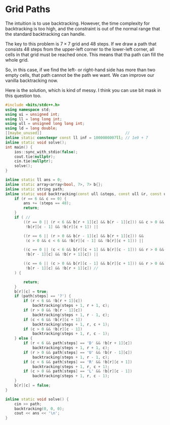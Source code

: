 # Grid Paths

The intuition is to use backtracking. However, the time complexity for backtracking is too high, and the constraint is out of the normal range that the standard backtracking can handle.

The key to this problem is $7 \times 7$ grid and $48$ steps. If we draw a path that consists 48 steps from the upper-left corner to the lower-left corner, all cells in that grid must be reached once. This means that tha path can fill the whole grid.

So, in this case, if we find the left- or right-hand side has more than two empty cells, that path cannot be the path we want. We can improve our vanilla backtracking now.

Here is the solution, which is kind of messy. I think you can use bit mask in this question too.

```c++
#include <bits/stdc++.h>
using namespace std;
using ui = unsigned int;
using ll = long long int;
using ull = unsigned long long int;
using ld = long double;
[[maybe_unused]]                                     //
inline static constexpr const ll inf = 1000000007ll; // 1e9 + 7
inline static void solve();
int main() {
    ios::sync_with_stdio(false);
    cout.tie(nullptr);
    cin.tie(nullptr);
    solve();
}

inline static ll ans = 0;
inline static array<array<bool, 7>, 7> b{};
inline static string path;
inline static void backtracking(const ull &steps, const ull &r, const ull &c) {
    if (r == 6 && c == 0) {
        ans += (steps == 48);
        return;
    }
    if ( //
        ((r == 0 || (r < 6 && b[r + 1][c] && b[r - 1][c])) && c > 0 && c < 6 &&
         !b[r][c - 1] && !b[r][c + 1]) ||

        ((r == 6 || (r > 0 && b[r - 1][c] && b[r + 1][c])) &&
         (c > 0 && c < 6 && !b[r][c - 1] && !b[r][c + 1])) ||

        ((c == 0 || (c < 6 && b[r][c + 1] && b[r][c - 1])) && r > 0 && r < 6 &&
         !b[r - 1][c] && !b[r + 1][c]) ||

        ((c == 6 || (c > 0 && b[r][c - 1] && b[r][c + 1])) && r > 0 && r < 6 &&
         !b[r - 1][c] && !b[r + 1][c]) //
    ) {

        return;
    }
    b[r][c] = true;
    if (path[steps] == '?') {
        if (r < 6 && !b[r + 1][c])
            backtracking(steps + 1, r + 1, c);
        if (r > 0 && !b[r - 1][c])
            backtracking(steps + 1, r - 1, c);
        if (c < 6 && !b[r][c + 1])
            backtracking(steps + 1, r, c + 1);
        if (c > 0 && !b[r][c - 1])
            backtracking(steps + 1, r, c - 1);
    } else {
        if (r < 6 && path[steps] == 'D' && !b[r + 1][c])
            backtracking(steps + 1, r + 1, c);
        if (r > 0 && path[steps] == 'U' && !b[r - 1][c])
            backtracking(steps + 1, r - 1, c);
        if (c < 6 && path[steps] == 'R' && !b[r][c + 1])
            backtracking(steps + 1, r, c + 1);
        if (c > 0 && path[steps] == 'L' && !b[r][c - 1])
            backtracking(steps + 1, r, c - 1);
    }
    b[r][c] = false;
}

inline static void solve() {
    cin >> path;
    backtracking(0, 0, 0);
    cout << ans << '\n';
}
```
